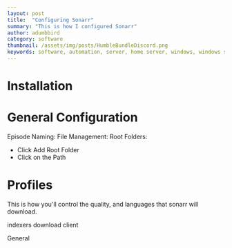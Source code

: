 ```yaml
---
layout: post
title:  "Configuring Sonarr"
summary: "This is how I configured Sonarr"
author: adumbbird
category: software
thumbnail: /assets/img/posts/HumbleBundleDiscord.png
keywords: software, automation, server, home server, windows, windows server, windows 11, emby, ombi, sonarr, radarr, jackett, transmission, expressvpn
---
```



# Installation


# General Configuration
Episode Naming: 
File Management:
Root Folders:
- Click Add Root Folder
- Click on the Path

# Profiles
This is how you'll control the quality, and languages that sonarr will download.

indexers
download client

General

